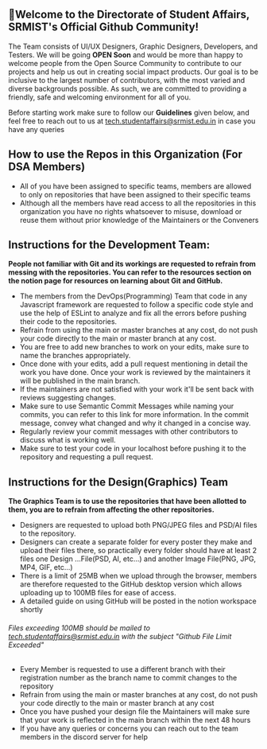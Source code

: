 ## 🤗Welcome to the Directorate of Student Affairs, SRMIST's Official Github Community!

The Team consists of UI/UX Designers, Graphic Designers, Developers, and Testers. We will be going **OPEN Soon** and would be more than happy to welcome people from the Open Source Community to contribute to our projects and help us out in creating social impact products. Our goal is to be inclusive to the largest number of contributors, with the most varied and diverse backgrounds possible. As such, we are committed to providing a friendly, safe and welcoming environment for all of you.

Before starting work make sure to follow our **Guidelines** given below, and feel free to reach out to us at [tech.studentaffairs@srmist.edu.in](mailto:tech.studentaffairs@srmist.edu.in) in case you have any queries


## How to use the Repos in this Organization (For DSA Members)

* All of you have been assigned to specific teams, members are allowed to only on repositories that have been assigned to their specific teams
* Although all the members have read access to all the repositories in this organization you have no rights whatsoever to misuse, download or reuse them without prior knowledge of the Maintainers or the Conveners

## Instructions for the Development Team:
**People not familiar with Git and its workings are requested to refrain from messing with the repositories. You can refer to the resources section on the notion page for resources on learning about Git and GitHub.**
* The members from the DevOps(Programming) Team that code in any Javascript framework are requested to follow a specific code style and use the help of ESLint to analyze and fix all the errors before pushing their code to the repositories.
* Refrain from using the main or master branches at any cost, do not push your code directly to the main or master branch at any cost.
* You are free to add new branches to work on your edits, make sure to name the branches appropriately.
* Once done with your edits, add a pull request mentioning in detail the work you have done. Once your work is reviewed by the maintainers it will be published in the main branch.
* If the maintainers are not satisfied with your work it'll be sent back with reviews suggesting changes.
* Make sure to use Semantic Commit Messages while naming your commits, you can refer to this link for more information. In the commit message, convey what changed and why it changed in a concise way.
* Regularly review your commit messages with other contributors to discuss what is working well.
* Make sure to test your code in your localhost before pushing it to the repository and requesting a pull request.
## Instructions for the Design(Graphics) Team
**The Graphics Team is to use the repositories that have been allotted to them, you are to refrain from affecting the other repositories.**
* Designers are requested to upload both PNG/JPEG files and PSD/AI files to the repository.
* Designers can create a separate folder for every poster they make and upload their files there, so practically every folder should have at least 2 files one Design ...File(PSD, AI, etc...) and another Image File(PNG, JPG, MP4, GIF, etc...)
* There is a limit of 25MB when we upload through the browser, members are therefore requested to the GitHub desktop version which allows uploading up to 100MB files for ease of access.
* A detailed guide on using GitHub will be posted in the notion workspace shortly
###### Files exceeding 100MB should be mailed to tech.studentaffairs@srmist.edu.in with the subject "Github File Limit Exceeded"
* Every Member is requested to use a different branch with their registration number as the branch name to commit changes to the repository
* Refrain from using the main or master branches at any cost, do not push your code directly to the main or master branch at any cost
* Once you have pushed your design file the Maintainers will make sure that your work is reflected in the main branch within the next 48 hours
* If you have any queries or concerns you can reach out to the team members in the discord server for help
